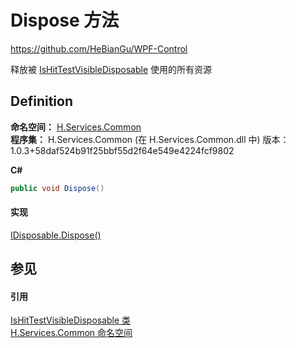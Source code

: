 # Dispose 方法
https://github.com/HeBianGu/WPF-Control

释放被 <a href="14fae982-ee21-12a6-3622-27a154c86476">IsHitTestVisibleDisposable</a> 使用的所有资源



## Definition
**命名空间：** <a href="b9cdd84f-6623-a51a-f53b-465103ced202">H.Services.Common</a>  
**程序集：** H.Services.Common (在 H.Services.Common.dll 中) 版本：1.0.3+58daf524b91f25bbf55d2f64e549e4224fcf9802

**C#**
``` C#
public void Dispose()
```



#### 实现
<a href="https://learn.microsoft.com/dotnet/api/system.idisposable.dispose" target="_blank" rel="noopener noreferrer">IDisposable.Dispose()</a>  


## 参见


#### 引用
<a href="14fae982-ee21-12a6-3622-27a154c86476">IsHitTestVisibleDisposable 类</a>  
<a href="b9cdd84f-6623-a51a-f53b-465103ced202">H.Services.Common 命名空间</a>  
